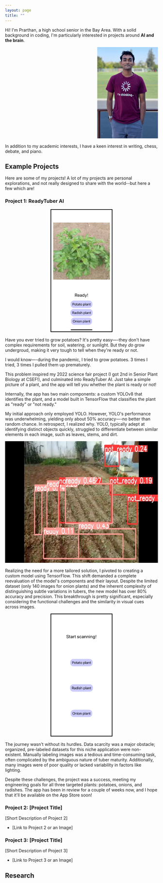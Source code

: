 ```yaml
---
layout: page
title: ""
---
```


Hi! I'm Prarthan, a high school senior in the Bay Area. With a solid background in coding, I'm particularly interested in projects around **AI and the brain**.

<div style="text-align: right;">
    <img src="./prarthan_good_pic.jpg" width="200" height="300"/>
</div>

In addition to my academic interests, I have a keen interest in writing, chess, debate, and piano.

## Example Projects

Here are some of my projects! A lot of my projects are personal explorations, and not really designed to share with the world--but here a few which are!

### Project 1: ReadyTuber AI
<div style="text-align: center;">
    <img src="./potato_scanned.jpeg" width="200" height="400" style="border:2px solid black;"/>
</div>

Have you ever tried to grow potatoes? It's pretty easy—-they don't have complex requirements for soil, watering, or sunlight. But they _do_ grow undergroud, making it very tough to tell when they're ready or not.

I would know—-during the pandemic, I tried to grow potatoes. 3 times I tried, 3 times I pulled them up prematurely. 

This problem inspired my 2022 science fair project (I got 2nd in Senior Plant Biology at CSEF!), and culminated into ReadyTuber AI. Just take a simple picture of a plant, and the app will tell you whether the plant is ready or not!

Internally, the app has two main components: a custom YOLOv8 that identifies the plant, and a model built in TensorFlow that classifies the plant as "ready" or "not ready."

My initial approach only employed YOLO. However, YOLO's performance was underwhelming, yielding only about 50% accuracy—-no better than random chance. In retrospect, I realized why. YOLO, typically adept at identifying distinct objects quickly, struggled to differentiate between similar elements in each image, such as leaves, stems, and dirt.

<div style="text-align: center;">
  <img src="./onion_why_yolo_bad.jpeg" width="800" height="400" />
</div>

Realizing the need for a more tailored solution, I pivoted to creating a custom model using TensorFlow. This shift demanded a complete reevaluation of the model's components and their layout. Despite the limited dataset (only 140 images for onion plants) and the inherent complexity of distinguishing subtle variations in tubers, the new model has over 80% accuracy and precision. This breakthrough is pretty significant, especially considering the functional challenges and the similarity in visual cues across images.

<div style="text-align: center;">
  <img src="./homescreen.png" width="200" height="400" style="border:2px solid black;"/>
</div>

The journey wasn't without its hurdles. Data scarcity was a major obstacle; organized, pre-labeled datasets for this niche application were non-existent. Manually labeling images was a tedious and time-consuming task, often complicated by the ambiguous nature of tuber maturity. Additionally, many images were of poor quality or lacked variability in factors like lighting.

Despite these challenges, the project was a success, meeting my engineering goals for all three targeted plants: potatoes, onions, and radishes. The app has been in review for a couple of weeks now, and I hope that it'll be available on the App Store soon!

### Project 2: [Project Title]

[Short Description of Project 2]

- [Link to Project 2 or an Image]

### Project 3: [Project Title]

[Short Description of Project 3]

- [Link to Project 3 or an Image]

## Research
